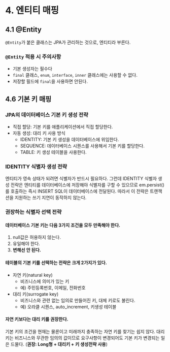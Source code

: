 # 4. 엔티티 매핑

## 4.1 @Entity

`@Entity`가 붙은 클래스는 JPA가 관리하는 것으로, 엔티티라 부른다. 

### `@Entity` 적용 시 주의사항
* 기본 생성자는 필수다
* `final` 클래스, `enum`, `interface`, `inner` 클래스에는 사용할 수 없다.
* 저장할 필드에 `final`을 사용하면 안된다. 

## 4.6 기본 키 매핑

### JPA의 데이터베이스 기본 키 생성 전략
* 직접 할당: 기본 키를 애플리케이션에서 직접 할당한다.
* 자동 생성: 대리 키 사용 방식
  * IDENTITY: 기본 키 생성을 데이터베이스에 위임한다.
  * SEQUENCE: 데이터베이스 시퀀스를 사용해서 기본 키를 할당한다.
  * TABLE: 키 생성 테이블을 사용한다. 

### IDENTITY 식별자 생성 전략
엔티티가 영속 상태가 되려면 식별자가 반드시 필요하다. 그런데 IDENTITY 식별자 생성 전략은 엔티티를 데이터베이스에 저장해야 식별자를 구할 수 있으므로 em.persist()를 호출하는 즉시 INSERT SQL이 데이터베이스에 전달된다. 따라서 이 전략은 트랜잭션을 지원하는 쓰기 지연이 동작하지 않는다. 

### 권장하는 식별자 선택 전략

#### 데이터베이스 기본 키는 다음 3가지 조건을 모두 만족해야 한다.
1. null값은 허용하지 않는다.
2. 유일해야 한다.
3. **변해선 안 된다.**

#### 테이블의 기본 키를 선택하는 전략은 크게 2가지가 있다.
* 자연 키(natural key)
  * 비즈니스에 의미가 있는 키
  * 예) 주민등록번호, 이메일, 전화번호
* 대리 키(surrogate key)
  * 비즈니스와 관련 없는 임의로 만들어진 키, 대체 키로도 불린다.
  * 예) 오라클 시퀀스, auto_increment, 키생성 테이블 

#### 자연 키보다는 대리 키를 권장한다.
기본 키의 조건을 현재는 물론이고 미래까지 충족하는 자연 키를 찾기는 쉽지 않다. 대리 키는 비즈니스와 무관한 임의의 값이므로 요구사항이 변경되어도 기본 키가 변경되는 일은 드물다. (**권장: Long형 + 대리키 + 키 생성전략 사용**)

